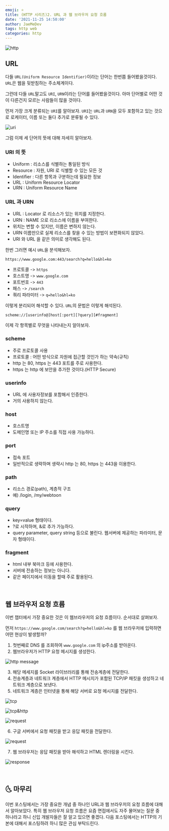 ```yaml
---
emoji: ⭐️
title: (HTTP 시리즈)2. URL 과 웹 브라우저 요청 흐름
date: '2021-11-25 14:50:00'
author: JaeMeDev
tags: http web
categories: http
---
```


![http](img/http.png)

## URL

다들 `URL(Uniform Resource Identifier)`이라는 단어는 한번쯤 들어봤을것이다. `URL`은 웹을 뒷받침하는 주소체계이다.

그런데 다들 `URL`말고도 `URI`, `URN`이라는 단어를 들어봤을것이다. 아마 단어별로 어떤 것이 다른건지 모르는 사람들이 많을 것이다.

먼저 가장 크게 분류되는 `URI`를 알아보자. `URI`는 `URL`과 `URN`을 모두 포함하고 있는 것으로 로케이터, 이름 또는 둘다 추가로 분류될 수 있다.

![uri](img/uri.png)

그럼 이제 세 단어의 뜻에 대해 자세히 알아보자.

### URI 의 뜻
- Uniform : 리소스를 식별하는 통일된 방식
- Resource : 자원, URI 로 식별할 수 있는 모든 것
- Identifier : 다른 항목과 구분하는데 필요한 정보
- URL : Uniform Resource Locator
- URN : Uniform Resource Name

### URL 과 URN
- URL : Locator 로 리소스가 있는 위치를 지정한다.
- URN : NAME 으로 리소스에 이름을 부여한다.
- 위치는 변할 수 있지만, 이름은 변하지 않는다.
- URN 이름만으로 실제 리소스를 찾을 수 있는 방법이 보편화되지 않았다.
- URI 와 URL 을 같은 의미로 생각해도 된다.

한번 그러면 예시 `URL`을 분석해보자.

`https://www.google.com:443/search?q=hello&hl=ko`

- 프로토콜 -> `https`
- 호스트명 -> `www.google.com`
- 포트번호 -> `443`
-    패스 -> `/search`
- 쿼리 파라미터 -> `q=hello&hl=ko`

이렇게 분리되어 해석할 수 있다. `URL`의 문법은 이렇게 해석된다.

`scheme://[userinfo@]host[:port][?query][#fragment]`

이제 각 항목별로 무엇을 나타내는지 알아보자.

### scheme
- 주로 프로토콜 사용
- 프로토콜 : 어떤 방식으로 자원에 접근할 것인가 하는 약속(규칙)
- http 는 80, https 는 443 포트를 주로 사용한다.
- https 는 http 에 보안을 추가한 것이다.(HTTP Secure)

### userinfo
- URL 에 사용자정보를 포함해서 인증한다.
- 거의 사용하지 않는다.

### host
- 호스트명
- 도메인명 또는 IP 주소를 직접 사용 가능하다.

### port
- 접속 포트
- 일반적으로 생략하며 생략시 http 는 80, https 는 443을 이용한다.

### path
- 리소스 경로(path), 계층적 구조
- 예) /login, /my/webtoon

### query
- key=value 형태이다.
- ?로 시작하며, &로 추가 가능하다.
- query parameter, query string 등으로 불린다. 웹서버에 제공하는 파라미터, 문자 형태이다.

### fragment
- html 내부 북마크 등에 사용한다.
- 서버에 전송하는 정보는 아니다.
- 같은 페이지에서 이동을 할때 주로 활용된다. 

<br/>

## 웹 브라우저 요청 흐름

이번 챕터에서 가장 중요한 것은 이 웹브라우저의 요청 흐름이다. 순서대로 살펴보자.

먼저 `https://www.google.com/search?q=hello&hl=ko` 를 웹 브라우저에 입력하면 어떤 현상이 발생할까?

1. 첫번째로 DNS 를 조회하여 `www.google.com` 의 ip주소를 받아온다. 
2. 웹브라우저가 HTTP 요청 메시지를 생성한다.

![http message](img/http_message.png)

3. 해당 메세지를 Socket 라이브러리를 통해 전송계층에 전달한다.
4. 전송계층과 네트워크 계층에서 HTTP 메시지가 포함된 TCP/IP 패킷을 생성하고 네트워크 계층으로 보낸다.
5. 네트워크 계층은 인터넷을 통해 해당 서버로 요청 메시지를 전달한다.

![tcp](img/tcp.png)

![tcp&http](img/tcp_http.png)

![request](img/request.png)

6. 구글 서버에서 요청 패킷을 받고 응답 패킷을 전달한다.

![request](img/response_message.png)

7. 웹 브라우저는 응답 패킷을 받아 해석하고 HTML 렌더링을 시킨다.

![response](img/response.png)

<br/>

## 🌜 마무리

이번 포스팅에서는 가장 중요한 개념 중 하나인 URL과 웹 브라우저의 요청 흐름에 대해서 알아보았다. 특히
웹 브라우저 요청 흐름은 요즘 면접에서도 자주 물어보는 질문 중 하나라고 하니 신입 개발자들은 잘 알고 있으면 좋겠다.
다음 포스팅에서는 HTTP의 기본에 대해서 포스팅하려 하니 많은 관심 부탁드린다.

<br/>

